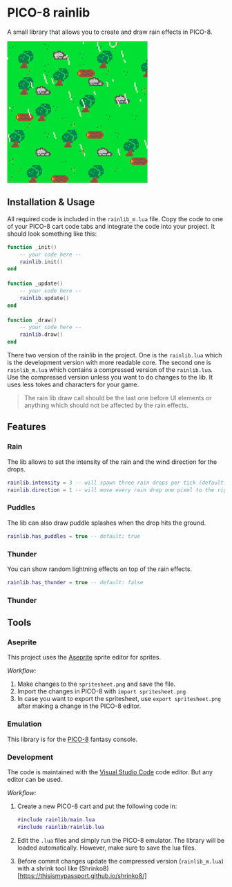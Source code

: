 # PICO-8 rainlib
A small library that allows you to create and draw rain effects in PICO-8.

![A small animation showcase of rain effects over a lush nature landscape.](assets/showcase.gif)

## Installation & Usage
All required code is included in the `rainlib_m.lua` file. Copy the code to one of your PICO-8 cart code tabs and integrate the code into your project. It should look something like this:

```lua
function _init()
    -- your code here --
    rainlib.init()
end

function _update()
    -- your code here --
    rainlib.update()
end

function _draw()
    -- your code here --
    rainlib.draw()
end
```

There two version of the rainlib in the project. One is the `rainlib.lua` which is the development version with more readable core. The second one is `rainlib_m.lua` which contains a compressed version of the `rainlib.lua`. Use the compressed version unless you want to do changes to the lib. It uses less tokes and characters for your game.

> The rain lib draw call should be the last one before UI elements or anything which should not be affected by the rain effects.

## Features

### Rain
The lib allows to set the intensity of the rain and the wind direction for the drops.

```lua
rainlib.intensity = 3 -- will spawn three rain drops per tick (default:1)
rainlib.direction = 1 -- will move every rain drop one pixel to the right per tick, -1 will move every rain drop to the left per tick (default:0)
```

### Puddles
The lib can also draw puddle splashes when the drop hits the ground.
```lua
rainlib.has_puddles = true -- default: true
```

### Thunder
You can show random lightning effects on top of the rain effects.
```lua
rainlib.has_thunder = true -- default: false
```

### Thunder

## Tools

### Aseprite
This project uses the [Aseprite](https://www.aseprite.org/) sprite editor for sprites.

*Workflow:*
1. Make changes to the `spritesheet.png` and save the file.
2. Import the changes in PICO-8 with `import spritesheet.png`
3. In case you want to export the spritesheet, use `export spritesheet.png` after making a change in the PICO-8 editor.

### Emulation
This library is for the [PICO-8](https://www.lexaloffle.com/pico-8.php) fantasy console.

### Development
The code is maintained with the [Visual Studio Code](https://code.visualstudio.com/) code editor. But any editor can be used.

*Workflow:*
1. Create a new PICO-8 cart and put the following code in:

    ```lua
    #include rainlib/main.lua
    #include rainlib/rainlib.lua
    ```

2. Edit the `.lua` files and simply run the PICO-8 emulator. The library will be loaded automatically. However, make sure to save the lua files.
3. Before commit changes update the compressed version (`rainlib_m.lua`) with a shrink tool like (Shrinko8)[https://thisismypassport.github.io/shrinko8/]
